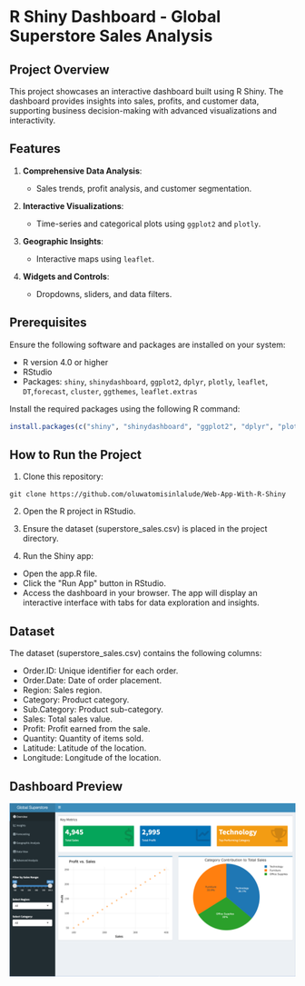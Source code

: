 # R Shiny Dashboard - Global Superstore Sales Analysis

## Project Overview
This project showcases an interactive dashboard built using R Shiny. The dashboard provides insights into sales, profits, and customer data, supporting business decision-making with advanced visualizations and interactivity.

## Features
1. **Comprehensive Data Analysis**:
   - Sales trends, profit analysis, and customer segmentation.

2. **Interactive Visualizations**:
   - Time-series and categorical plots using `ggplot2` and `plotly`.

3. **Geographic Insights**:
   - Interactive maps using `leaflet`.

4. **Widgets and Controls**:
   - Dropdowns, sliders, and data filters.

## Prerequisites
Ensure the following software and packages are installed on your system:
- R version 4.0 or higher
- RStudio
- Packages: `shiny`, `shinydashboard`, `ggplot2`, `dplyr`, `plotly`, `leaflet`, `DT`,`forecast`, `cluster`, `ggthemes`, `leaflet.extras`

Install the required packages using the following R command:
```R
install.packages(c("shiny", "shinydashboard", "ggplot2", "dplyr", "plotly", "leaflet", "readr"))
```
## How to Run the Project
1. Clone this repository:

```
git clone https://github.com/oluwatomisinlalude/Web-App-With-R-Shiny
```

2. Open the R project in RStudio.

3. Ensure the dataset (superstore_sales.csv) is placed in the project directory.

4. Run the Shiny app:

- Open the app.R file.
- Click the "Run App" button in RStudio.
- Access the dashboard in your browser. The app will display an interactive interface with tabs for data exploration and insights.

## Dataset
The dataset (superstore_sales.csv) contains the following columns:

- Order.ID: Unique identifier for each order.
- Order.Date: Date of order placement.
- Region: Sales region.
- Category: Product category.
- Sub.Category: Product sub-category.
- Sales: Total sales value.
- Profit: Profit earned from the sale.
- Quantity: Quantity of items sold.
- Latitude: Latitude of the location.
- Longitude: Longitude of the location.

## Dashboard Preview

![Dashboard Overview](images/Dashboard.png)